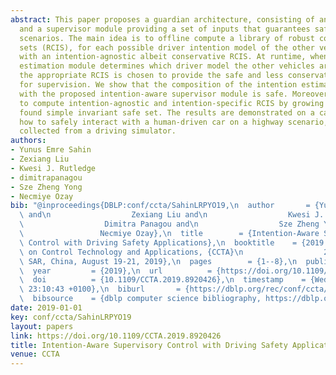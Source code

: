 ```yaml
---
abstract: This paper proposes a guardian architecture, consisting of an estimation
  and a supervisor module providing a set of inputs that guarantees safety, in driving
  scenarios. The main idea is to offline compute a library of robust controlled invariant
  sets (RCIS), for each possible driver intention model of the other vehicles, together
  with an intention-agnostic albeit conservative RCIS. At runtime, when the intention
  estimation module determines which driver model the other vehicles are following,
  the appropriate RCIS is chosen to provide the safe and less conservative input set
  for supervision. We show that the composition of the intention estimation module
  with the proposed intention-aware supervisor module is safe. Moreover, we show how
  to compute intention-agnostic and intention-specific RCIS by growing an analytically
  found simple invariant safe set. The results are demonstrated on a case study on
  how to safely interact with a human-driven car on a highway scenario, using data
  collected from a driving simulator.
authors:
- Yunus Emre Sahin
- Zexiang Liu
- Kwesi J. Rutledge
- dimitrapanagou
- Sze Zheng Yong
- Necmiye Ozay
bib: "@inproceedings{DBLP:conf/ccta/SahinLRPYO19,\n  author       = {Yunus Emre Sahin\
  \ and\n                  Zexiang Liu and\n                  Kwesi J. Rutledge and\n\
  \                  Dimitra Panagou and\n                  Sze Zheng Yong and\n \
  \                 Necmiye Ozay},\n  title        = {Intention-Aware Supervisory\
  \ Control with Driving Safety Applications},\n  booktitle    = {2019 {IEEE} Conference\
  \ on Control Technology and Applications, {CCTA}\n                  2019, Hong Kong,\
  \ SAR, China, August 19-21, 2019},\n  pages        = {1--8},\n  publisher    = {{IEEE}},\n\
  \  year         = {2019},\n  url          = {https://doi.org/10.1109/CCTA.2019.8920426},\n\
  \  doi          = {10.1109/CCTA.2019.8920426},\n  timestamp    = {Wed, 07 Dec 2022\
  \ 23:10:43 +0100},\n  biburl       = {https://dblp.org/rec/conf/ccta/SahinLRPYO19.bib},\n\
  \  bibsource    = {dblp computer science bibliography, https://dblp.org}\n}"
date: 2019-01-01
key: conf/ccta/SahinLRPYO19
layout: papers
link: https://doi.org/10.1109/CCTA.2019.8920426
title: Intention-Aware Supervisory Control with Driving Safety Applications.
venue: CCTA
---
```

